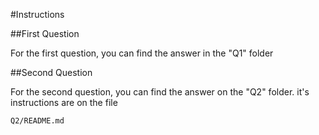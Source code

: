 #Instructions

##First Question

For the first question, you can find the answer in the "Q1" folder

##Second Question

For the second question, you can find the answer on the "Q2" folder. it's instructions are on the file 

````
Q2/README.md
````